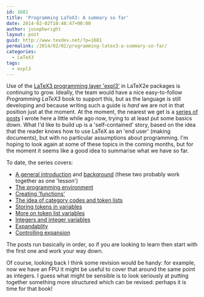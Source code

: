 ```yaml
---
id: 1681
title: 'Programming LaTeX3: A summary so far'
date: 2014-02-02T10:48:47+00:00
author: josephwright
layout: post
guid: http://www.texdev.net/?p=1681
permalink: /2014/02/02/programming-latex3-a-summary-so-far/
categories:
  - LaTeX3
tags:
  - expl3
---
```

Use of the <a href="http://www.latex-project.org/latex3.html">LaTeX3 programming layer 'expl3'</a> in LaTeX2e packages is continuing to grow. Ideally, the team would have a nice easy-to-follow <em>Programming LaTeX3</em> book to support this, but as the language is still developing and because writing such a guide is <em>hard</em> we are not in that position just at the moment. At the moment, the nearest we get is a <a href="http://www.texdev.net/tag/programming-latex3/">series of posts</a> I wrote here a little while ago now, trying to at least put some basics down. What I'd like to build up is a 'self-contained' story, based on the idea that the reader knows how to use LaTeX as an 'end user' (making documents), but with no particular assumptions about programming. I'm hoping to look again at some of these topics in the coming months, but for the moment it seems like a good idea to summarise what we have so far.

To date, the series covers:
<ul>
 	<li><a href="http://www.texdev.net/2011/12/06/programming-latex3-introduction/">A general introduction</a> and <a href="http://www.texdev.net/2011/12/07/programming-latex3-background/">background</a> (these two probably work together as one 'lesson')</li>
 	<li><a href="http://www.texdev.net/2011/12/11/programming-latex3-the-programming-environment/">The programming environment</a></li>
 	<li><a href="http://www.texdev.net/2011/12/14/programming-latex3-creating-functions/">Creating 'functions'</a></li>
 	<li><a href="http://www.texdev.net/2011/12/21/programming-latex3-category-codes-tokens-and-token-lists/">The idea of category codes and token lists</a></li>
 	<li><a href="http://www.texdev.net/2011/12/26/programming-latex3-token-list-variables/">Storing tokens in variables</a></li>
 	<li><a href="http://www.texdev.net/2012/01/22/programming-latex3-more-on-token-list-variables/">More on token list variables</a></li>
 	<li><a href="http://www.texdev.net/2012/02/07/programming-latex3-integers-and-integer-expressions/">Integers and integer variables</a></li>
 	<li><a href="http://www.texdev.net/2012/04/21/programming-latex3-expandability/">Expandablity</a></li>
 	<li><a href="http://www.texdev.net/2012/04/29/programming-latex3-more-on-expansion/">Controlling expansion</a></li>
</ul>
The posts run basically in order, so if you are looking to learn then start with the first one and work your way down.

Of course, looking back I think some revision would be handy: for example, now we have an FPU it might be useful to cover that around the same point as integers. I guess what might be sensible is to look seriously at putting together something more structured which can be revised: perhaps it is time for that book!
